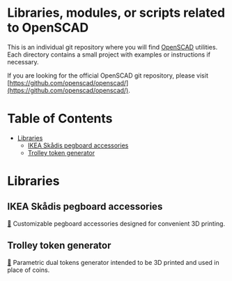 # Libraries, modules, or scripts related to OpenSCAD 

This is an individual git repository where you will find [OpenSCAD](http://www.openscad.org/) utilities. Each directory contains a small project with examples or instructions if necessary.

If you are looking for the official OpenSCAD git repository, please visit [https://github.com/openscad/openscad/](https://github.com/openscad/openscad/).

# Table of Contents

- [Libraries](#libraries)
	- [IKEA Skådis pegboard accessories](#ikea-skådis-pegboard-accessories)
	- [Trolley token generator](#trolley-token-generator)

# Libraries

## IKEA Skådis pegboard accessories


[🔗](ikea_skadis_pegboard_accessories "Link") Customizable pegboard accessories designed for convenient 3D printing.

## Trolley token generator

[🔗](trolley_token "Link") Parametric dual tokens generator intended to be 3D printed and used in place of coins.